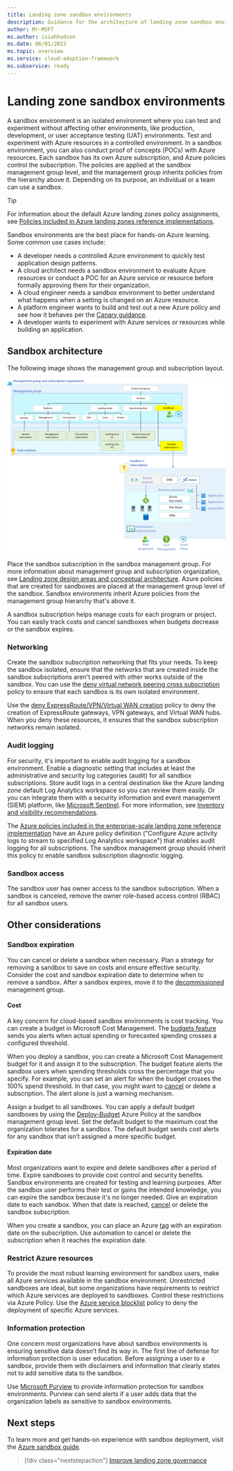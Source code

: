 ```yaml
---
title: Landing zone sandbox environments
description: Guidance for the architecture of landing zone sandbox environments.
author: Mr-MSFT
ms.author: isiahhudson
ms.date: 06/01/2023
ms.topic: overview
ms.service: cloud-adoption-framework
ms.subservice: ready
---
```


# Landing zone sandbox environments

A sandbox environment is an isolated environment where you can test and experiment without affecting other environments, like production, development, or user acceptance testing (UAT) environments. Test and experiment with Azure resources in a controlled environment. In a sandbox environment, you can also conduct proof of concepts (POCs) with Azure resources. Each sandbox has its own Azure subscription, and Azure policies control the subscription. The policies are applied at the sandbox management group level, and the management group inherits policies from the hierarchy above it. Depending on its purpose, an individual or a team can use a sandbox.

>[!TIP]
> For information about the default Azure landing zones policy assignments, see [Policies included in Azure landing zones reference implementations](https://github.com/Azure/Enterprise-Scale/wiki/ALZ-Policies#sandbox).

Sandbox environments are the best place for hands-on Azure learning. Some common use cases include:

- A developer needs a controlled Azure environment to quickly test application design patterns.
- A cloud architect needs a sandbox environment to evaluate Azure resources or conduct a POC for an Azure service or resource before formally approving them for their organization.
- A cloud engineer needs a sandbox environment to better understand what happens when a setting is changed on an Azure resource.
- A platform engineer wants to build and test out a new Azure policy and see how it behaves per the [Canary guidance](https://aka.ms/alz/canary).
- A developer wants to experiment with Azure services or resources while building an application.

## Sandbox architecture

The following image shows the management group and subscription layout.

![Flowchart that shows a single-use case sandbox architecture.](./media/single-usecase-sandbox.png)

Place the sandbox subscription in the sandbox management group. For more information about management group and subscription organization, see [Landing zone design areas and conceptual architecture](/azure/cloud-adoption-framework/ready/landing-zone/design-areas). Azure policies that are created for sandboxes are placed at the management group level of the sandbox. Sandbox environments inherit Azure policies from the management group hierarchy that's above it.

A sandbox subscription helps manage costs for each program or project. You can easily track costs and cancel sandboxes when budgets decrease or the sandbox expires.

### Networking

Create the sandbox subscription networking that fits your needs. To keep the sandbox isolated, ensure that the networks that are created inside the sandbox subscriptions aren't peered with other works outside of the sandbox. You can use the [deny virtual network peering cross subscription](https://www.azadvertizer.net/azpolicyadvertizer/Deny-VNET-Peer-Cross-Sub.html) policy to ensure that each sandbox is its own isolated environment.

Use the [deny ExpressRoute/VPN/Virtual WAN creation](https://www.azadvertizer.net/azpolicyadvertizer/6c112d4e-5bc7-47ae-a041-ea2d9dccd749.html?desc=compareJson&left=https%3A%2F%2Fwww.azadvertizer.net%2Fazpolicyadvertizerjson%2F6c112d4e-5bc7-47ae-a041-ea2d9dccd749_1.0.0.json&right=https%3A%2F%2Fwww.azadvertizer.net%2Fazpolicyadvertizerjson%2F6c112d4e-5bc7-47ae-a041-ea2d9dccd749_2.0.0.json) policy to deny the creation of ExpressRoute gateways, VPN gateways, and Virtual WAN hubs. When you deny these resources, it ensures that the sandbox subscription networks remain isolated.

### Audit logging

For security, it's important to enable audit logging for a sandbox environment. Enable a diagnostic setting that includes at least the administrative and security log categories (audit) for all sandbox subscriptions. Store audit logs in a central destination like the Azure landing zone default Log Analytics workspace so you can review them easily. Or you can integrate them with a security information and event management (SIEM) platform, like [Microsoft Sentinel](/azure/sentinel/overview). For more information, see [Inventory and visibility recommendations](/azure/cloud-adoption-framework/ready/landing-zone/design-area/management-platform#inventory-and-visibility-recommendations).

The [Azure policies included in the enterprise-scale landing zone reference implementation](https://github.com/Azure/Enterprise-Scale/wiki/ALZ-Policies#intermediate-root) have an Azure policy definition ("Configure Azure activity logs to stream to specified Log Analytics workspace") that enables audit logging for all subscriptions. The sandbox management group should inherit this policy to enable sandbox subscription diagnostic logging.

### Sandbox access

The sandbox user has owner access to the sandbox subscription. When a sandbox is canceled, remove the owner role-based access control (RBAC) for all sandbox users.

## Other considerations

### Sandbox expiration

You can cancel or delete a sandbox when necessary. Plan a strategy for removing a sandbox to save on costs and ensure effective security. Consider the cost and sandbox expiration date to determine when to remove a sandbox. After a sandbox expires, move it to the [decommissioned](https://github.com/Azure/Enterprise-Scale/wiki/ALZ-Policies#decommissioned) management group.

#### Cost

A key concern for cloud-based sandbox environments is cost tracking. You can create a budget in Microsoft Cost Management. The [budgets feature](/azure/cost-management-billing/costs/tutorial-acm-create-budgets#create-a-budget-in-the-azure-portal) sends you alerts when actual spending or forecasted spending crosses a configured threshold.

When you deploy a sandbox, you can create a Microsoft Cost Management budget for it and assign it to the subscription. The budget feature alerts the sandbox users when spending thresholds cross the percentage that you specify. For example, you can set an alert for when the budget crosses the 100% spend threshold. In that case, you might want to [cancel](/azure/cost-management-billing/manage/cancel-azure-subscription#what-happens-after-subscription-cancellation) or delete a subscription. The alert alone is just a warning mechanism.

Assign a budget to all sandboxes. You can apply a default budget sandboxes by using the [Deploy-Budget](https://www.azadvertizer.net/azpolicyadvertizer/Deploy-Budget.html) Azure Policy at the sandbox management group level. Set the default budget to the maximum cost the organization tolerates for a sandbox. The default budget sends cost alerts for any sandbox that isn’t assigned a more specific budget.

#### Expiration date

Most organizations want to expire and delete sandboxes after a period of time. Expire sandboxes to provide cost control and security benefits. Sandbox environments are created for testing and learning purposes. After the sandbox user performs their test or gains the intended knowledge, you can expire the sandbox because it's no longer needed. Give an expiration date to each sandbox. When that date is reached, [cancel](/azure/cost-management-billing/manage/cancel-azure-subscription#what-happens-after-subscription-cancellation) or delete the sandbox subscription.

When you create a sandbox, you can place an Azure [tag](/azure/azure-resource-manager/management/tag-resources?tabs=json) with an expiration date on the subscription. Use automation to cancel or delete the subscription when it reaches the expiration date.

### Restrict Azure resources

To provide the most robust learning environment for sandbox users, make all Azure services available in the sandbox environment. Unrestricted sandboxes are ideal, but some organizations have requirements to restrict which Azure services are deployed to sandboxes. Control these restrictions via Azure Policy. Use the [Azure service blocklist](https://www.azadvertizer.net/azpolicyadvertizer/6c112d4e-5bc7-47ae-a041-ea2d9dccd749.html?desc=compareJson&left=https%3A%2F%2Fwww.azadvertizer.net%2Fazpolicyadvertizerjson%2F6c112d4e-5bc7-47ae-a041-ea2d9dccd749_1.0.0.json&right=https%3A%2F%2Fwww.azadvertizer.net%2Fazpolicyadvertizerjson%2F6c112d4e-5bc7-47ae-a041-ea2d9dccd749_2.0.0.json) policy to deny the deployment of specific Azure services.

### Information protection

One concern most organizations have about sandbox environments is ensuring sensitive data doesn’t find its way in. The first line of defense for information protection is user education. Before assigning a user to a sandbox, provide them with disclaimers and information that clearly states not to add sensitive data to the sandbox.

Use [Microsoft Purview](/azure/purview/overview) to provide information protection for sandbox environments. Purview can send alerts if a user adds data that the organization labels as sensitive to sandbox environments.

## Next steps

To learn more and get hands-on experience with sandbox deployment, visit the [Azure sandbox guide](/azure/architecture/guide/azure-sandbox/azure-sandbox).

> [!div class="nextstepaction"]
> [Improve landing zone governance](/azure/cloud-adoption-framework/ready/considerations/landing-zone-governance)
